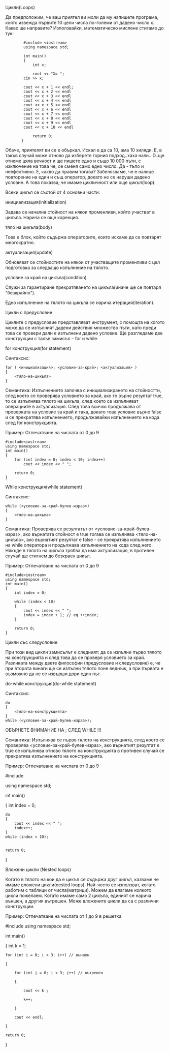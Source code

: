 Цикли(Loops)

Да предположим, че ваш приятел ви моли да му напишете програма, която извежда първите 10 цели числа по-големи от дадено число х. Какво ще направите? Използвайки, математическо мислене стигаме до тук:

            #include <iostream>
            using namespace std;
            
            int main()
            {
            	int x;
            
            	cout << "X= ";
    		cin >> x;
    
    		cout << x + 1 << endl;
    		cout << x + 2 << endl
    		cout << x + 3 << endl
    		cout << x + 4 << endl
    		cout << x + 5 << endl
    		cout << x + 6 << endl
    		cout << x + 7 << endl
    		cout << x + 8 << endl
    		cout << x + 9 << endl
    		cout << x + 10 << endl
           
           		return 0;
           }

Обаче, приятелят ви се е объркал. Искал е да са 10, ама 10 хиляди. Е, в такъв случай може отново да изберете горния подход..хаха нали..:D..ще отнеме цяла вечност и ще пишете едно и също 10 000 пъти, с изключение на това че, се сменя само едно число. Да - тъпо и неефективно. Е, какво да правим тогава? Забелязваме, че е налице повторение на един и същ оператор, докато не се наруши дадено условие. А това показва, че имаме цикличност или още цикъл(loop).

Всеки цикъл се състой от 4 основни части:

инициализация(initialization)

Задава се начална стойност на някои променливи, който участват в цикъла. Нарича се още корекция.

тяло на цикъла(body)

Това е блок, който съдържа операторите, които искаме да се повтарят многократно.

актуализация(update)

Обновяват се стойностите на някои от участващите променливи с цел подготовка за следващо изпълнение на тялото.

условие за край на цикъла(condition)

Служи за гарантиране прекратяването на цикъла(иначе ще се повтаря "безкрайно").

Едно изпълнение на тялото на цикъла се нарича итерация(iteration).

Цикли с предусловие

Циклите с предусловие представляват инструмент, с помощта на когото може да се изпълният дадени действия множество пъти, като преди това се провери дали е изпълнени дадено условие. Ще разгледаме две конструкции с такъв замисъл – for и while.


for конструкция(for statement)

Синтаксис:

    for ( <инициализация>; <условие-за-край>; <актуализация> )
    {
    	<тяло-на-цикъла>
    }

Семантика: Изпълнението започва с инициализирането на стойностти, след което се проверява условието за край, ако то върне резултат true, то се изпълнява тялото на цикъла, след което се изпълняват операциите в актуализация. След това всичко продължава от проверката на условие за край и така, докато това условие върне false и се прекратява изпълнението, продължавайки изпълнението на кода след for конструкцията.


Пример: Отпечатване на числата от 0 до 9

    #include<iostream>
    using namespace std;
    int main()
    {
    	for (int index = 0; index < 10; index++)
    		cout << index << " ";
    
    	return 0;
    }

While конструкция(while statement)

Синтаксис:

    while (<условие-за-край-булев-израз>)
    {
    	<тяло-на-цикъла>
    }

Семантика: Проверява се резултатът от <условие-за-край-булев-израз>, ако върнатата стойност е true тогава се изпълнява <тяло-на-цикъла>, ако върнатият резултат е false - се прекратява изпълнението на while оператора и продължава изпълнението на кода след него. Някъде в тялото на цикъла трябва да има актуализация, в противен случай ще стигнем до безкраен цикъл.

Пример: Отпечатване на числата от 0 до 9

    #include<iostream>
    using namespace std;
    int main()
    {
    	int index = 0;
    
    	while (index < 10)
    	{	
    		cout << index << " ";
    		index = index + 1; // eq ++index;	
    	}
    
    	return 0;
    }

Цикли със следусловие

При този вид цикли замисълът е следният: да се изпълни първо тялото на конструкцията и след това да се проверя условието за край. Разликата между двете философии (предусловие и следусловие) е, че при втората винаги ще се изпълни тялото поне веднъж, а при първата е възможно да не се извърши дори един път.

do-while конструкция(do-while statement)

Синтаксис:

    do
    {
    	<тяло-на-конструкцията>
    }
    while (<условие-за-край-булев-израз>);

ОБЪРНЕТЕ ВНИМАНИЕ НА ; СЛЕД WHILE !!!

Семантика: Изпълнява се първо тялото на конструкцията, след което се проверява <условие-за-край-булев-израз>, ако върнатият резултат е true се изпълнява отново тялото на конструкцията в противен случай се прекратява изпълнението на конструкцията.

Пример: Отпечатване на числата от 0 до 9

#include<iostream>
	
using namespace std;

int main()

{
	int index = 0;
	
	do
	{
		cout << index << " ";
		index++; 		
	} 
	while (index < 10);
	

	return 0;
}

Вложени цикли (Nested loops)

Когато в тялото на кои да е цикъл се съдържа друг цикъл, казваме че имаме вложени цикли(nested loops). Най-често се използват, когато работим с таблици от числа(матрици). Можем да влагаме колкото цикли пожелаем. Когато имаме само 2 цикъла, единият се нарича външен, а другия вътрешен. Moже вложените цикли да са с различни конструкции.

Пример: Отпечатване на числата от 1 до 9 в решетка

#include <iostream>
using namespace std;

int main()

{
	int k = 1;
	
	for (int i = 0; i < 3; i++) // външен
	
	{
	
		for (int j = 0; j < 3; j++) // вътрешен
	
		{
		
			cout << k ;
			
			k++;
		
		}
		
		cout << endl;
	
	}

	return 0;
}
